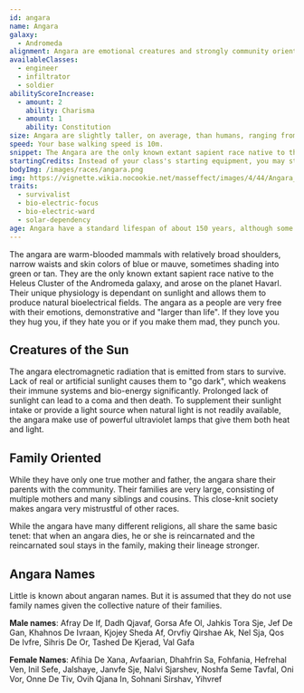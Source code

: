 ```yaml
---
id: angara
name: Angara
galaxy: 
  - Andromeda
alignment: Angara are emotional creatures and strongly community oriented. Their emotion-driven tendencies make them often chaotic neutral or chaotic good.
availableClasses:
  - engineer
  - infiltrator
  - soldier
abilityScoreIncrease:
  - amount: 2
    ability: Charisma
  - amount: 1
    ability: Constitution
size: Angara are slightly taller, on average, than humans, ranging from 174cm (5'8") to 204cm (6'8"). Your size is Medium.
speed: Your base walking speed is 10m.
snippet: The Angara are the only known extant sapient race native to the Heleus Cluster of the Andromeda galaxy and arose on the planet Havarl.
startingCredits: Instead of your class's starting equipment, you may start with 6d8 x 1000 + 10,000 credits to buy your own equipment.
bodyImg: /images/races/angara.png
img: https://vignette.wikia.nocookie.net/masseffect/images/4/44/Angara_trailer_mugs.png/revision/latest/scale-to-width-down/640?cb=20170127022744
traits:
  - survivalist
  - bio-electric-focus
  - bio-electric-ward
  - solar-dependency
age: Angara have a standard lifespan of about 150 years, although some have been known to live past 200.
---
```


The angara are warm-blooded mammals with relatively broad shoulders, narrow waists and skin colors of blue or mauve, 
sometimes shading into green or tan. They are the only known extant 
sapient race native to the Heleus Cluster of the Andromeda galaxy, and arose on the planet Havarl. Their unique
physiology is dependant on sunlight and allows them to produce natural bioelectrical fields. The angara as a people 
are very free with their emotions, demonstrative and "larger than life". If they love you they hug you, if
they hate you or if you make them mad, they punch you. 

## Creatures of the Sun
The angara electromagnetic radiation that is emitted from stars to survive. Lack of real or artificial sunlight causes 
them to "go dark", which weakens their immune systems and bio-energy significantly. Prolonged lack of sunlight can lead 
to a coma and then death. To supplement their sunlight intake or provide a light source when natural light is not 
readily available, the angara make use of powerful ultraviolet lamps that give them both heat and light.

## Family Oriented
While they have only one true mother and father, the angara share their parents with the community. Their 
families are very large, consisting of multiple mothers and many siblings and cousins. This close-knit society
makes angara very mistrustful of other races.

While the angara have many different religions, all share the same basic tenet: that when an angara dies, he or she is 
reincarnated and the reincarnated soul stays in the family, making their lineage stronger.

## Angara Names
Little is known about angaran names. But it is assumed that they do not use family names given the collective nature
of their families.

__Male names__: Afray De If, Dadh Qjavaf, Gorsa Afe Ol, Jahkis Tora Sje, Jef De Gan, Khahnos De Ivraan, Kjojey Sheda Af, 
Orvfiy Qirshae Ak, Nel Sja, Qos De Ivfre, Sihris De Or, Tashed De Kjerad, Val Gafa
                
__Female Names__: Afihia De Xana, Avfaarian, Dhahfrin Sa, Fohfania, Hefrehal Ven, Inil Sefe, Jalshaye, Janvfe Sje, 
Nalvi Sjarshev, Noshfa Seme Tavfal, Oni Vor, Onne De Tiv, Ovih Qjana In, Sohnani Sirshav, Yihvref

<source-reference pages="Angara" source="wiki"></source-reference>
